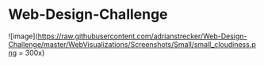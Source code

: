 # Web-Design-Challenge
![image](https://raw.githubusercontent.com/adrianstrecker/Web-Design-Challenge/master/WebVisualizations/Screenshots/Small/small_cloudiness.png = 300x)
